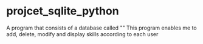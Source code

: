 # projcet_sqlite_python
A program that consists of a database called "" This program enables me to add, delete, modify and display skills according to each user
